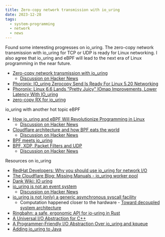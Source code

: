```yaml
---
title: Zero-copy network transmission with io_uring
date: 2023-12-28
tags:
  - system-programming
  - network
  - news
---
```


Found some interesting progresses on io_uring. The zero-copy network
transmission with io_uring for TCP or UDP is ready for Linux networking. I also
agree that io_uring and eBPF will lead to the next era of Linux programming in
the near future.

- [Zero-copy network transmission with io_uring](https://lwn.net/Articles/879724/)
  - [Discussion on Hacker News](https://news.ycombinator.com/item?id=30144652)
- [Phoronix: IO_uring Zerocopy Send Is Ready For Linux 5.20 Networking](https://www.phoronix.com/news/Linux-5.20-IO_uring-ZC-Send)
- [Phoronix: Linux 6.6 Lands "Pretty Juicy" IOmap Improvements, Lower Latency With IO_uring](https://www.phoronix.com/news/Linux-6.6-IOmap-Improvements)
- [zero-copy RX for io_uring](https://lwn.net/Articles/913659/)

io_uring with another hot topic eBPF

- [How io_uring and eBPF Will Revolutionize Programming in Linux](https://www.scylladb.com/2020/05/05/how-io_uring-and-ebpf-will-revolutionize-programming-in-linux/)
  - [Discussion on Hacker News](https://news.ycombinator.com/item?id=25222243)
- [Cloudflare architecture and how BPF eats the world](https://blog.cloudflare.com/cloudflare-architecture-and-how-bpf-eats-the-world/)
  - [Discussion on Hacker News](https://news.ycombinator.com/item?id=19947970)
- [BPF meets io_uring](https://lwn.net/Articles/847951/)
- [BPF, XDP, Packet Filters and UDP](https://fly.io/blog/bpf-xdp-packet-filters-and-udp/)
  - [Discussion on Hacker News](https://news.ycombinator.com/item?id=24848391)

Resources on io_uring

- [RedHat Developers: Why you should use io_uring for network I/O](https://developers.redhat.com/articles/2023/04/12/why-you-should-use-iouring-network-io)
- [The Cloudflare Blog: Missing Manuals - io_uring worker pool](https://blog.cloudflare.com/missing-manuals-io_uring-worker-pool/)
- [Dank Wiki: IO uring](https://nick-black.com/dankwiki/index.php/Io_uring)
- [io_uring is not an event system](https://despairlabs.com/blog/posts/2021-06-16-io-uring-is-not-an-event-system/)
  - [Discussion on Hacker News](https://news.ycombinator.com/item?id=27540248)
- [io_uring is not (only) a generic asynchronous syscall facility](https://fancl20.github.io/contents/00-posts/2021-06-30-io_uring-is-not-only-a-generic-asynchronous-syscall-facility.html)
  - Computation happened closer to the hardware -
    [Toward decoupled system architecture](https://fancl20.github.io/contents/00-posts/2021-06-27-toward-decoupled-system-architecture.html)
- [Ringbahn: a safe, ergonomic API for io-uring in Rust](https://boats.gitlab.io/blog/post/ringbahn/)
- [A Universal I/O Abstraction for C++](https://cor3ntin.github.io/posts/iouring/)
- [A Programmer-Friendly I/O Abstraction Over io_uring and kqueue](https://tigerbeetle.com/blog/a-friendly-abstraction-over-iouring-and-kqueue/)
- [Adding io_uring to Java](https://korennoy.com/2023/06/09/adding-io_uring-to-java/)
